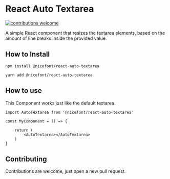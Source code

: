 # React Auto Textarea

<a href="https://github.com/niceFont/react-auto-textarea/issues">
    <img alt="contributions welcome" src="https://img.shields.io/badge/contributions-welcome-brightgreen.svg?style=flat">
</a>

A simple React component that resizes the textarea elements, based on the amount of line breaks inside the provided value.

## How to Install
```
npm install @nicefont/react-auto-textarea

yarn add @nicefont/react-auto-textarea
```
## How to use
This Component works just like the default textarea.
```JSX
import AutoTextarea from '@nicefont/react-auto-textarea'

const MyComponent = () => {

    return (
        <AutoTextarea></AutoTextarea>
    )
}
```

## Contributing
Contributions are welcome, just open a new pull request.